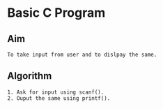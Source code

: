 # Basic C Program
## Aim
    To take input from user and to dislpay the same. 
## Algorithm
    1. Ask for input using scanf().
    2. Ouput the same using printf().
